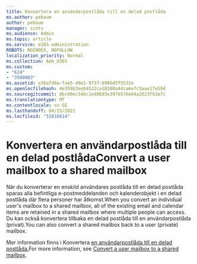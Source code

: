 ```yaml
---
title: Konvertera en användarpostlåda till en delad postlåda
ms.author: pebaum
author: pebaum
manager: scotv
ms.audience: Admin
ms.topic: article
ms.service: o365-administration
ROBOTS: NOINDEX, NOFOLLOW
localization_priority: Normal
ms.collection: Adm_O365
ms.custom:
- "624"
- "3500003"
ms.assetid: a38afd0a-fae5-49e1-9757-6986d5f5531e
ms.openlocfilehash: 4e359b3eeb4522ca18108a4dca6efc5aae17e594
ms.sourcegitcommit: 8bc60ec34bc1e40685e3976576e04a2623f63a7c
ms.translationtype: MT
ms.contentlocale: sv-SE
ms.lasthandoff: 04/15/2021
ms.locfileid: "51816614"
---
```

# <a name="convert-a-user-mailbox-to-a-shared-mailbox"></a><span data-ttu-id="39b1f-102">Konvertera en användarpostlåda till en delad postlåda</span><span class="sxs-lookup"><span data-stu-id="39b1f-102">Convert a user mailbox to a shared mailbox</span></span>

<span data-ttu-id="39b1f-103">När du konverterar en enskild användares postlåda till en delad postlåda sparas alla befintliga e-postmeddelanden och kalenderobjekt i en delad postlåda där flera personer har åtkomst.</span><span class="sxs-lookup"><span data-stu-id="39b1f-103">When you convert an individual user's mailbox to a shared mailbox, all of the existing email and calendar items are retained in a shared mailbox where multiple people can access.</span></span> <span data-ttu-id="39b1f-104">Du kan också konvertera tillbaka en delad postlåda till en användarpostlåda (privat).</span><span class="sxs-lookup"><span data-stu-id="39b1f-104">You can also convert a shared mailbox back to a user (private) mailbox.</span></span>
  
<span data-ttu-id="39b1f-105">Mer information finns i Konvertera [en användarpostlåda till en delad postlåda.](https://docs.microsoft.com/microsoft-365/admin/email/convert-user-mailbox-to-shared-mailbox)</span><span class="sxs-lookup"><span data-stu-id="39b1f-105">For more information, see [Convert a user mailbox to a shared mailbox](https://docs.microsoft.com/microsoft-365/admin/email/convert-user-mailbox-to-shared-mailbox).</span></span>
  